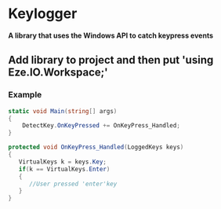 # Keylogger
**A library that uses the Windows API to catch keypress events**

## Add library to project and then put 'using Eze.IO.Workspace;'
### Example
``` c#
static void Main(string[] args)
{
    DetectKey.OnKeyPressed += OnKeyPress_Handled;
}

protected void OnKeyPress_Handled(LoggedKeys keys)
{
   VirtualKeys k = keys.Key;
   if(k == VirtualKeys.Enter)
   {
      //User pressed 'enter'key
   }
}
```
